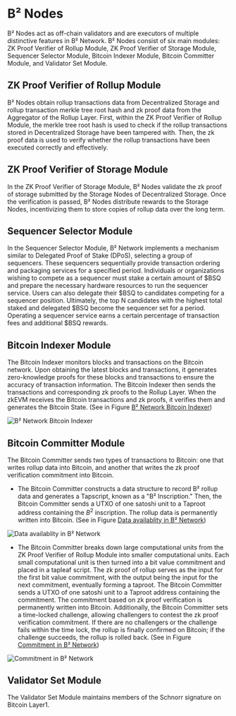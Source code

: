 # B² Nodes

B² Nodes act as off-chain validators and are executors of multiple distinctive features in B² Network. B² Nodes consist of six main modules: ZK Proof Verifier of Rollup Module, ZK Proof Verifier of Storage Module, Sequencer Selector Module, Bitcoin Indexer Module, Bitcoin Committer Module, and Validator Set Module.

## ZK Proof Verifier of Rollup Module

B² Nodes obtain rollup transactions data from Decentralized Storage and rollup transaction merkle tree root hash and zk proof data from the Aggregator of the Rollup Layer. First, within the ZK Proof Verifier of Rollup Module, the merkle tree root hash is used to check if the rollup transactions stored in Decentralized Storage have been tampered with. Then, the zk proof data is used to verify whether the rollup transactions have been executed correctly and effectively.

## ZK Proof Verifier of Storage Module

In the ZK Proof Verifier of Storage Module, B² Nodes validate the zk proof of storage submitted by the Storage Nodes of Decentralized Storage. Once the verification is passed, B² Nodes distribute rewards to the Storage Nodes, incentivizing them to store copies of rollup data over the long term.

## Sequencer Selector Module

In the Sequencer Selector Module, B² Network implements a mechanism similar to Delegated Proof of Stake (DPoS), selecting a group of sequencers. These sequencers sequentially provide transaction ordering and packaging services for a specified period. Individuals or organizations wishing to compete as a sequencer must stake a certain amount of $BSQ and prepare the necessary hardware resources to run the sequencer service. Users can also delegate their $BSQ to candidates competing for a sequencer position. Ultimately, the top N candidates with the highest total staked and delegated $BSQ become the sequencer set for a period. Operating a sequencer service earns a certain percentage of transaction fees and additional $BSQ rewards. 

## Bitcoin Indexer Module

The Bitcoin Indexer monitors blocks and transactions on the Bitcoin network. Upon obtaining the latest blocks and transactions, it generates zero-knowledge proofs for these blocks and transactions to ensure the accuracy of transaction information. The Bitcoin Indexer then sends the transactions and corresponding zk proofs to the Rollup Layer. When the zkEVM receives the Bitcoin transactions and zk proofs, it verifies them and generates the Bitcoin State. (See in Figure [B² Network Bitcoin Indexer](https://ipfs.io/ipfs/QmcfJr9KrqiN19iPFgeaabSgHV9oQgQdxCDTAcL3BgrLbc))

![B² Network Bitcoin Indexer](https://ipfs.io/ipfs/QmcfJr9KrqiN19iPFgeaabSgHV9oQgQdxCDTAcL3BgrLbc)

## Bitcoin Committer Module

The Bitcoin Committer sends two types of transactions to Bitcoin: one that writes rollup data into Bitcoin, and another that writes the zk proof verification commitment into Bitcoin.

- The Bitcoin Committer constructs a data structure to record B² rollup data and generates a Tapscript, known as a "B² Inscription." Then, the Bitcoin Committer sends a UTXO of one satoshi unit to a Taproot address containing the $B^{2}$ inscription. The rollup data is permanently written into Bitcoin. (See in Figure [Data availablity in B² Network](https://ipfs.io/ipfs/Qma2tcFRFA78cDNLDTZJzpa4fDWHR4TKGptc5Q6qpsS4yT))

![Data availablity in B² Network](https://ipfs.io/ipfs/Qma2tcFRFA78cDNLDTZJzpa4fDWHR4TKGptc5Q6qpsS4yT)

- The Bitcoin Committer breaks down large computational units from the ZK Proof Verifier of Rollup Module into smaller computational units. Each small computational unit is then turned into a bit value commitment and placed in a tapleaf script. The zk proof of rollup serves as the input for the first bit value commitment, with the output being the input for the next commitment, eventually forming a taproot. The Bitcoin Committer sends a UTXO of one satoshi unit to a Taproot address containing the commitment. The commitment based on zk proof verification is permanently written into Bitcoin. Additionally, the Bitcoin Committer sets a time-locked challenge, allowing challengers to contest the zk proof verification commitment. If there are no challengers or the challenge fails within the time lock, the rollup is finally confirmed on Bitcoin; if the challenge succeeds, the rollup is rolled back. (See in Figure [Commitment in B² Network](https://ipfs.io/ipfs/QmUSxP47LiQ1PaddAiCHw1SuKHwNVXe9KPi3Ta7JLXurEc))

![Commitment in B² Network](https://ipfs.io/ipfs/QmUSxP47LiQ1PaddAiCHw1SuKHwNVXe9KPi3Ta7JLXurEc)

## Validator Set Module

The Validator Set Module maintains members of the Schnorr signature on Bitcoin Layer1.